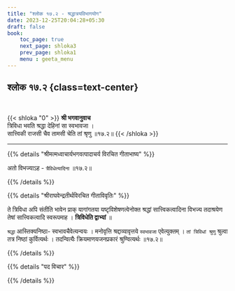 ```yaml
---
title: "श्लोक १७.२ - श्रद्धात्रयविभागयोग"
date: 2023-12-25T20:04:28+05:30
draft: false
book:
    toc_page: true
    next_page: shloka3
    prev_page: shloka1
    menu : geeta_menu
---
```




## श्लोक १७.२ {class=text-center}

<br/>

{{< shloka  "0"  >}}
**श्री भगवानुवाच**    
त्रिविधा भवति श्रद्धा देहिनां सा स्वभावजा ।  
सात्त्विकी राजसी चैव तामसी चेति तां श्रृणु ॥१७.२॥
{{< /shloka >}}

---


{{% details "श्रीमत्मध्वाचार्यभगवत्पादाचर्य विरचित  गीताभाष्य" %}}

अतो विभज्याऽह - `त्रैविधेत्यादिना` ॥१७.२॥

{{% /details %}}



{{% details "श्रीराघवेन्द्रतीर्थविरचित गीताविवृतिः" %}}

ते त्रिविधा अपि संतीति भावेन प्राक्‌ यागांगतया 
यष्टृविशेषणत्वेनोक्त श्रद्धां सात्त्विकत्वादिना विभज्य 
तदाश्रयेण तेषां सात्त्विकत्वादि स्वरूपमाह । 
**त्रिविधेति द्वाभ्यां** ॥   

`श्रद्धा` आस्तिक्यनिष्ठा- स्वभावचैवेत्यन्वयः । 
मनोवृत्ति श्रद्दाव्यावृत्तये `स्वभावजा` एवेत्युक्तम्‌ । 
`तां त्रिविधां श्रुणु` श्रुत्वा तत्र निष्ठां 
कुर्वित्यर्थः । तदन्वित्यैः क्रियमाणयजनप्रकारं 
श्रुण्वित्यर्थः ॥१७.२॥

{{% /details %}}



{{% details "पद विचार" %}}


{{% /details %}}
